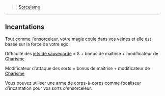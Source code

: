 ﻿---
!GenericItem
Id: fighter_spellblade_hd.md#incantations
ParentLink: fighter_spellblade_hd.md#sorcelame
Name: Incantations
ParentName: Sorcelame
NameLevel: 2
Attributes:
  Name: Incantations
  Markdown: >+
    ## <!--Name-->Incantations<!--/Name-->


    Tout comme l'ensorceleur, votre magie coule dans vos veines et elle est basée sur la force de votre ego.


    Difficulté des [jets de sauvegarde](hd_abilities_jets_de_sauvegarde.md) = 8 + bonus de maîtrise + modificateur de [Charisme](hd_abilities_charisma.md)


    Modificateur d'attaque des sorts = bonus de maîtrise + modificateur de [Charisme](hd_abilities_charisma.md)


    Vous pouvez utiliser une arme de corps-à-corps comme focaliseur d'incantation pour vos sorts d'ensorceleur.

AttributesDictionary: >+
  Name: Incantations

  Markdown: >+

    ## <!--Name-->Incantations<!--/Name-->





    Tout comme l'ensorceleur, votre magie coule dans vos veines et elle est basée sur la force de votre ego.





    Difficulté des [jets de sauvegarde](hd_abilities_jets_de_sauvegarde.md) = 8 + bonus de maîtrise + modificateur de [Charisme](hd_abilities_charisma.md)





    Modificateur d'attaque des sorts = bonus de maîtrise + modificateur de [Charisme](hd_abilities_charisma.md)





    Vous pouvez utiliser une arme de corps-à-corps comme focaliseur d'incantation pour vos sorts d'ensorceleur.



---
> [Sorcelame](hd_fighter_spellblade.md)

---

## Incantations

Tout comme l'ensorceleur, votre magie coule dans vos veines et elle est basée sur la force de votre ego.

Difficulté des [jets de sauvegarde](hd_abilities_jets_de_sauvegarde.md) = 8 + bonus de maîtrise + modificateur de [Charisme](hd_abilities_charisma.md)

Modificateur d'attaque des sorts = bonus de maîtrise + modificateur de [Charisme](hd_abilities_charisma.md)

Vous pouvez utiliser une arme de corps-à-corps comme focaliseur d'incantation pour vos sorts d'ensorceleur.

